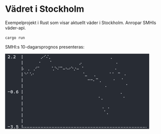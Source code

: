 # Vädret i Stockholm

Exempelprojekt i Rust som visar aktuellt väder i Stockholm. Anropar SMHIs väder-api.

`cargo run`

SMHI:s 10-dagarsprognos presenteras:

![plot](./resources/plot.png)
